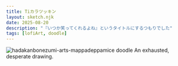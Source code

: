 ```yaml
---
title: Tiカラツッキン
layout: sketch.njk
date: 2025-08-20
description: "『いつか笑ってくれるよね』というタイトルにするつもりでした"
tags: [lofiArt, doodle]
---
```


![hadakanbonezumi-arts-mappadeppamice doodle](/images/20250820.jpg)
An exhausted, desperate drawing.
